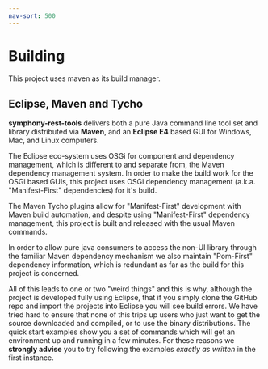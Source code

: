 ```yaml
---
nav-sort: 500
---
```

# Building
This project uses maven as its build manager.

## Eclipse, Maven and Tycho
**symphony-rest-tools** delivers both a pure Java command line tool set and library distributed via **Maven**, and an **Eclipse E4** based GUI for Windows, Mac, and Linux computers.

The Eclipse eco-system uses OSGi for component and dependency management, which is different to and separate from, the Maven dependency management system. In order to make the build work for the OSGi based GUIs, this project uses OSGi dependency management (a.k.a. "Manifest-First" dependencies) for it's build.

The Maven Tycho plugins allow for "Manifest-First" development with Maven build automation, and despite using "Manifest-First" dependency management, this project is built and released with the usual Maven commands.

In order to allow pure java consumers to access the non-UI library through the familiar Maven dependency mechanism we also maintain "Pom-First" dependency information, which is redundant as far as the build for this project is concerned.

All of this leads to one or two "weird things" and this is why, although the project is developed fully using Eclipse, that if you simply clone the GitHub repo and import the projects into Eclipse you will see build errors. We have tried hard to ensure that none of this trips up users who just want to get the source downloaded and compiled, or to use the binary distributions. The quick start examples show you a set of commands which will get an environment up and running in a few minutes. For these reasons we **strongly advise** you to try following the examples _exactly as written_ in the first instance.
